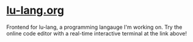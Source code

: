 # [lu-lang.org](https://lu-lang.org)
 
Frontend for lu-lang, a programming langauge I'm working on. Try the online code editor with a real-time interactive terminal at the link above!
